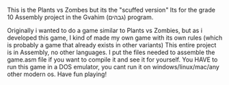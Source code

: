 This is the Plants vs Zombes but its the "scuffed version"
Its for the grade 10 Assembly project in the Gvahim (גבהים) program.

Originally i wanted to do a game similar to Plants vs Zombies, but as i developed this game, I kind of made my own game with its own rules (which is probably a game that already exists in other variants)
This entire project is in Assembly, no other languages.
I put the files needed to assemble the game.asm file if you want to compile it and see it for yourself.
You HAVE to run this game in a DOS emulator, you cant run it on windows/linux/mac/any other modern os.
Have fun playing!
